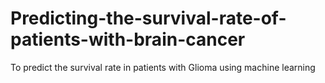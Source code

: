 # Predicting-the-survival-rate-of-patients-with-brain-cancer
To predict the survival rate in patients with Glioma using machine learning
